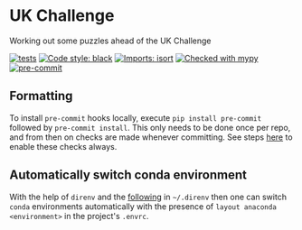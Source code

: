 # UK Challenge

Working out some puzzles ahead of the UK Challenge 

[![tests](https://github.com/paddyroddy/python-template/actions/workflows/deploy.yml/badge.svg)](https://github.com/paddyroddy/python-template/actions/workflows/deploy.yml)
[![Code style: black](https://img.shields.io/badge/code%20style-black-000000.svg)](https://github.com/psf/black)
[![Imports: isort](https://img.shields.io/badge/%20imports-isort-%231674b1?style=flat&labelColor=ef8336)](https://pycqa.github.io/isort/)
[![Checked with mypy](http://www.mypy-lang.org/static/mypy_badge.svg)](http://mypy-lang.org/)
[![pre-commit](https://img.shields.io/badge/pre--commit-enabled-brightgreen?logo=pre-commit&logoColor=white)](https://github.com/pre-commit/pre-commit)

## Formatting

To install `pre-commit` hooks locally, execute `pip install pre-commit`
followed by `pre-commit install`. This only needs to be done once per repo,
and from then on checks are made whenever committing. See steps
[here](https://pre-commit.com/#automatically-enabling-pre-commit-on-repositories)
to enable these checks always.

## Automatically switch conda environment

With the help of `direnv` and the
[following](https://github.com/paddyroddy/dotfiles/blob/main/direnv/.direnvrc)
in `~/.direnv` then one can switch `conda` environments automatically with the
presence of `layout anaconda <environment>` in the project's `.envrc`.
